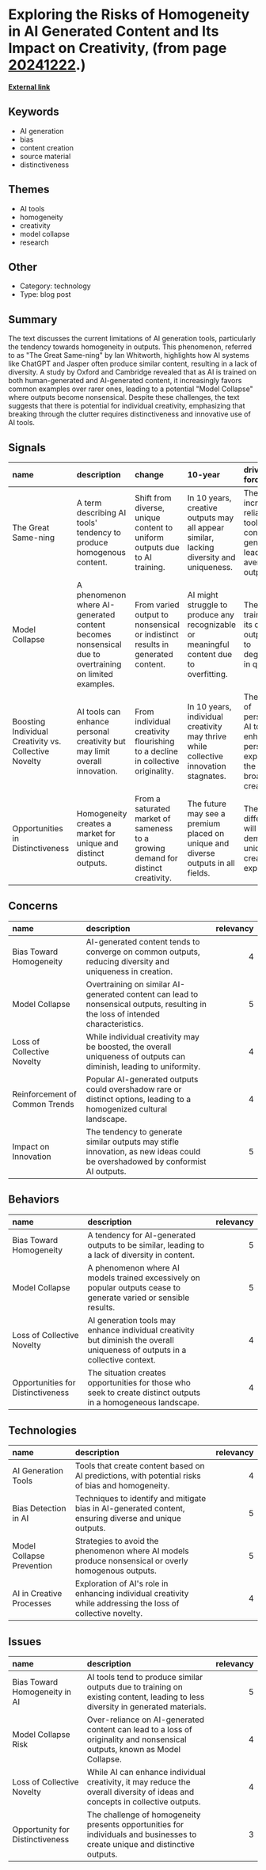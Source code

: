 # __Exploring the Risks of Homogeneity in AI Generated Content and Its Impact on Creativity__, (from page [20241222](https://kghosh.substack.com/p/20241222).)

__[External link](https://marketoonist.com/2024/11/ai-generated-homogeneity.html)__



## Keywords

* AI generation
* bias
* content creation
* source material
* distinctiveness

## Themes

* AI tools
* homogeneity
* creativity
* model collapse
* research

## Other

* Category: technology
* Type: blog post

## Summary

The text discusses the current limitations of AI generation tools, particularly the tendency towards homogeneity in outputs. This phenomenon, referred to as "The Great Same-ning" by Ian Whitworth, highlights how AI systems like ChatGPT and Jasper often produce similar content, resulting in a lack of diversity. A study by Oxford and Cambridge revealed that as AI is trained on both human-generated and AI-generated content, it increasingly favors common examples over rarer ones, leading to a potential "Model Collapse" where outputs become nonsensical. Despite these challenges, the text suggests that there is potential for individual creativity, emphasizing that breaking through the clutter requires distinctiveness and innovative use of AI tools.

## Signals

| name                                                  | description                                                                                          | change                                                                           | 10-year                                                                                 | driving-force                                                                                         |   relevancy |
|:------------------------------------------------------|:-----------------------------------------------------------------------------------------------------|:---------------------------------------------------------------------------------|:----------------------------------------------------------------------------------------|:------------------------------------------------------------------------------------------------------|------------:|
| The Great Same-ning                                   | A term describing AI tools' tendency to produce homogenous content.                                  | Shift from diverse, unique content to uniform outputs due to AI training.        | In 10 years, creative outputs may all appear similar, lacking diversity and uniqueness. | The increasing reliance on AI tools for content generation leads to averaged outputs.                 |           5 |
| Model Collapse                                        | A phenomenon where AI-generated content becomes nonsensical due to overtraining on limited examples. | From varied output to nonsensical or indistinct results in generated content.    | AI might struggle to produce any recognizable or meaningful content due to overfitting. | The cycle of training AI on its own outputs leads to degradation in quality.                          |           4 |
| Boosting Individual Creativity vs. Collective Novelty | AI tools can enhance personal creativity but may limit overall innovation.                           | From individual creativity flourishing to a decline in collective originality.   | In 10 years, individual creativity may thrive while collective innovation stagnates.    | The paradox of personalized AI tools enhancing personal expression at the cost of broader creativity. |           4 |
| Opportunities in Distinctiveness                      | Homogeneity creates a market for unique and distinct outputs.                                        | From a saturated market of sameness to a growing demand for distinct creativity. | The future may see a premium placed on unique and diverse outputs in all fields.        | The need for differentiation will drive demand for unique creative expressions.                       |           5 |

## Concerns

| name                           | description                                                                                                                      |   relevancy |
|:-------------------------------|:---------------------------------------------------------------------------------------------------------------------------------|------------:|
| Bias Toward Homogeneity        | AI-generated content tends to converge on common outputs, reducing diversity and uniqueness in creation.                         |           4 |
| Model Collapse                 | Overtraining on similar AI-generated content can lead to nonsensical outputs, resulting in the loss of intended characteristics. |           5 |
| Loss of Collective Novelty     | While individual creativity may be boosted, the overall uniqueness of outputs can diminish, leading to uniformity.               |           4 |
| Reinforcement of Common Trends | Popular AI-generated outputs could overshadow rare or distinct options, leading to a homogenized cultural landscape.             |           4 |
| Impact on Innovation           | The tendency to generate similar outputs may stifle innovation, as new ideas could be overshadowed by conformist AI outputs.     |           5 |

## Behaviors

| name                              | description                                                                                                                   |   relevancy |
|:----------------------------------|:------------------------------------------------------------------------------------------------------------------------------|------------:|
| Bias Toward Homogeneity           | A tendency for AI-generated outputs to be similar, leading to a lack of diversity in content.                                 |           5 |
| Model Collapse                    | A phenomenon where AI models trained excessively on popular outputs cease to generate varied or sensible results.             |           5 |
| Loss of Collective Novelty        | AI generation tools may enhance individual creativity but diminish the overall uniqueness of outputs in a collective context. |           4 |
| Opportunities for Distinctiveness | The situation creates opportunities for those who seek to create distinct outputs in a homogeneous landscape.                 |           4 |

## Technologies

| name                      | description                                                                                                  |   relevancy |
|:--------------------------|:-------------------------------------------------------------------------------------------------------------|------------:|
| AI Generation Tools       | Tools that create content based on AI predictions, with potential risks of bias and homogeneity.             |           4 |
| Bias Detection in AI      | Techniques to identify and mitigate bias in AI-generated content, ensuring diverse and unique outputs.       |           5 |
| Model Collapse Prevention | Strategies to avoid the phenomenon where AI models produce nonsensical or overly homogenous outputs.         |           5 |
| AI in Creative Processes  | Exploration of AI's role in enhancing individual creativity while addressing the loss of collective novelty. |           4 |

## Issues

| name                            | description                                                                                                                     |   relevancy |
|:--------------------------------|:--------------------------------------------------------------------------------------------------------------------------------|------------:|
| Bias Toward Homogeneity in AI   | AI tools tend to produce similar outputs due to training on existing content, leading to less diversity in generated materials. |           5 |
| Model Collapse Risk             | Over-reliance on AI-generated content can lead to a loss of originality and nonsensical outputs, known as Model Collapse.       |           4 |
| Loss of Collective Novelty      | While AI can enhance individual creativity, it may reduce the overall diversity of ideas and concepts in collective outputs.    |           4 |
| Opportunity for Distinctiveness | The challenge of homogeneity presents opportunities for individuals and businesses to create unique and distinctive outputs.    |           3 |
